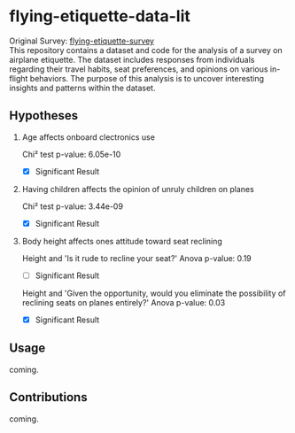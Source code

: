 # flying-etiquette-data-lit
Original Survey: [flying-etiquette-survey](https://github.com/fivethirtyeight/data/blob/master/flying-etiquette-survey/flying-etiquette.csv)\
This repository contains a dataset and code for the analysis of a survey on airplane etiquette. The dataset includes responses from individuals regarding their travel habits, seat preferences, and opinions on various in-flight behaviors. The purpose of this analysis is to uncover interesting insights and patterns within the dataset.

## Hypotheses
1. Age affects onboard clectronics use

    Chi² test p-value: 6.05e-10
    - [x] Significant Result

2. Having children affects the opinion of unruly children on planes

    Chi² test p-value: 3.44e-09
    - [x] Significant Result

3. Body height affects ones attitude toward seat reclining

    Height and 'Is it rude to recline your seat?' Anova p-value: 0.19
    - [ ] Significant Result

    Height and 'Given the opportunity, would you eliminate the possibility of reclining seats on planes entirely?' Anova p-value: 0.03
    - [x] Significant Result

## Usage
coming.

## Contributions
coming.
